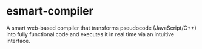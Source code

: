 # esmart-compiler
A smart web-based compiler that transforms pseudocode (JavaScript/C++) into fully functional code and executes it in real time via an intuitive interface.
